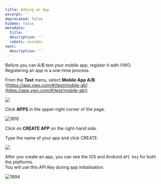 ```yaml
---
title: Adding an App
excerpt: ''
deprecated: false
hidden: false
metadata:
  title: ''
  description: ''
  robots: noindex
next:
  description: ''
---
```

Before you can A/B test your mobile app, register it with VWO.\
Registering an app is a one-time process.

From the **Test** menu, select **Mobile App A/B**.\
([https://app.vwo.com/#/test/mobile-ab](https://app.vwo.com/#/test/mobile-ab))

<Image className="border" border={true} src="https://files.readme.io/9a8617b-Screen_Shot_2017-12-15_at_3.15.46_PM.png" />

Click  **APPS** in the upper-right corner of the page.

![1910](https://files.readme.io/657cdab-Apps.png "Apps.png")

Click on **CREATE APP** on the right-hand side.

Type the name of your app and click CREATE.

<Image className="border" width="smart" border={true} src="https://files.readme.io/fa6d20a-app_name_1.png" />

After you create an app, you can see the iOS and Android `API Key` for both the platforms.\
You will use this API Key during app initialisation.

![1894](https://files.readme.io/e7002a6-api_key.png "api_key.png")
